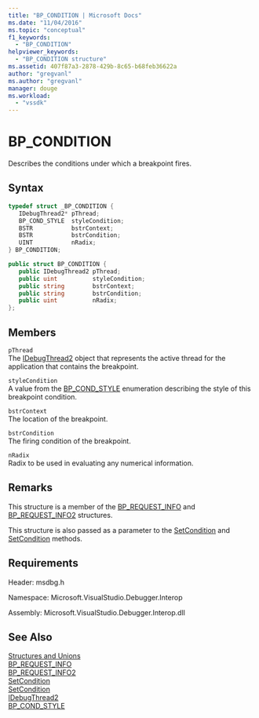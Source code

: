 ```yaml
---
title: "BP_CONDITION | Microsoft Docs"
ms.date: "11/04/2016"
ms.topic: "conceptual"
f1_keywords: 
  - "BP_CONDITION"
helpviewer_keywords: 
  - "BP_CONDITION structure"
ms.assetid: 407f87a3-2878-429b-8c65-b68feb36622a
author: "gregvanl"
ms.author: "gregvanl"
manager: douge
ms.workload: 
  - "vssdk"
---
```

# BP_CONDITION
Describes the conditions under which a breakpoint fires.  
  
## Syntax  
  
```cpp  
typedef struct _BP_CONDITION {   
   IDebugThread2* pThread;  
   BP_COND_STYLE  styleCondition;  
   BSTR           bstrContext;  
   BSTR           bstrCondition;  
   UINT           nRadix;  
} BP_CONDITION;  
```  
  
```csharp  
public struct BP_CONDITION {   
   public IDebugThread2 pThread;  
   public uint          styleCondition;  
   public string        bstrContext;  
   public string        bstrCondition;  
   public uint          nRadix;  
};  
```  
  
## Members  
 `pThread`  
 The [IDebugThread2](../../../extensibility/debugger/reference/idebugthread2.md) object that represents the active thread for the application that contains the breakpoint.  
  
 `styleCondition`  
 A value from the [BP_COND_STYLE](../../../extensibility/debugger/reference/bp-cond-style.md) enumeration describing the style of this breakpoint condition.  
  
 `bstrContext`  
 The location of the breakpoint.  
  
 `bstrCondition`  
 The firing condition of the breakpoint.  
  
 `nRadix`  
 Radix to be used in evaluating any numerical information.  
  
## Remarks  
 This structure is a member of the [BP_REQUEST_INFO](../../../extensibility/debugger/reference/bp-request-info.md) and [BP_REQUEST_INFO2](../../../extensibility/debugger/reference/bp-request-info2.md) structures.  
  
 This structure is also passed as a parameter to the [SetCondition](../../../extensibility/debugger/reference/idebugboundbreakpoint2-setcondition.md) and [SetCondition](../../../extensibility/debugger/reference/idebugpendingbreakpoint2-setcondition.md) methods.  
  
## Requirements  
 Header: msdbg.h  
  
 Namespace: Microsoft.VisualStudio.Debugger.Interop  
  
 Assembly: Microsoft.VisualStudio.Debugger.Interop.dll  
  
## See Also  
 [Structures and Unions](../../../extensibility/debugger/reference/structures-and-unions.md)   
 [BP_REQUEST_INFO](../../../extensibility/debugger/reference/bp-request-info.md)   
 [BP_REQUEST_INFO2](../../../extensibility/debugger/reference/bp-request-info2.md)   
 [SetCondition](../../../extensibility/debugger/reference/idebugboundbreakpoint2-setcondition.md)   
 [SetCondition](../../../extensibility/debugger/reference/idebugpendingbreakpoint2-setcondition.md)   
 [IDebugThread2](../../../extensibility/debugger/reference/idebugthread2.md)   
 [BP_COND_STYLE](../../../extensibility/debugger/reference/bp-cond-style.md)